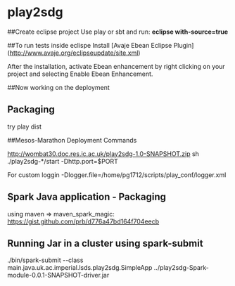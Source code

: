 # play2sdg


##Create eclipse project
Use play or sbt and run:  **eclipse with-source=true**

##To run tests inside eclispe
Install [Avaje Ebean Eclipse Plugin] (http://www.avaje.org/eclipseupdate/site.xml)

After the installation, activate Ebean enhancement by right clicking on your project and selecting Enable Ebean Enhancement.

##Now working on the deployment

## Packaging
try play dist


##Mesos-Marathon Deployment Commands

http://wombat30.doc.res.ic.ac.uk/play2sdg-1.0-SNAPSHOT.zip
sh ./play2sdg-*/start -Dhttp.port=$PORT

For custom loggin
-Dlogger.file=/home/pg1712/scripts/play_conf/logger.xml


## Spark Java application - Packaging
using maven => maven_spark_magic: https://gist.github.com/prb/d776a47bd164f704eecb


## Running Jar in a cluster using spark-submit
./bin/spark-submit --class main.java.uk.ac.imperial.lsds.play2sdg.SimpleApp ../play2sdg-Spark-module-0.0.1-SNAPSHOT-driver.jar 


